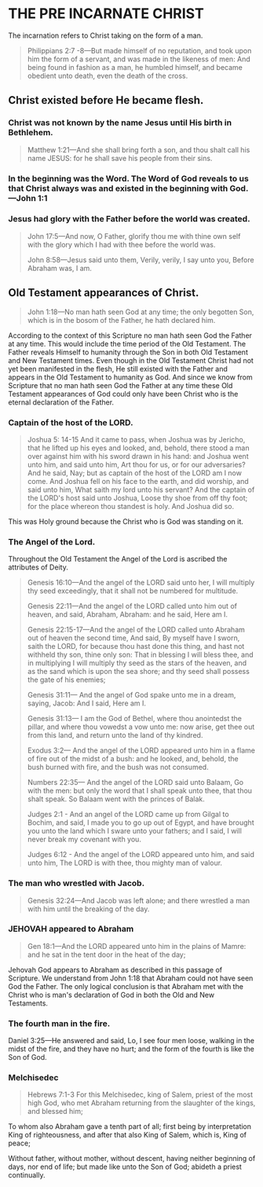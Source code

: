 
<h1>THE PRE INCARNATE CHRIST</h1>
<p>The incarnation refers to Christ taking on the form of a man. </p>
<blockquote>Philippians 2:7 -8&mdash;But made himself of no reputation&#44; and took upon him the form of a servant&#44; and was made in the likeness of men: And being found in fashion as a man&#44; he humbled himself&#44; and became obedient unto death&#44; even the death of the cross.</blockquote>
<h2>Christ existed before He became flesh.</h2>
<h3>Christ was not known by the name Jesus until His birth in Bethlehem.</h3>
<blockquote>Matthew 1:21&mdash;And she shall bring forth a son&#44; and thou shalt call his name JESUS: for he shall save his people from their sins.</blockquote>
<h3>In the beginning was the Word. The Word of God reveals to us that Christ always was and existed in the beginning with God.&mdash;John 1:1</h3>
<h3>Jesus had glory with the Father before the world was created.</h3>
<blockquote>John 17:5&mdash;And now&#44; O Father&#44; glorify thou me with thine own self with the glory which I had with thee before the world was.<p></p>
<p>John 8:58&mdash;Jesus said unto them&#44; Verily&#44; verily&#44; I say unto you&#44; Before Abraham was&#44; I am.</p></blockquote>
<h2>Old Testament appearances of Christ.</h2>
<blockquote>John 1:18&mdash;No man hath seen God at any time; the only begotten Son&#44; which is in the bosom of the Father&#44; he hath declared him.</blockquote>
<p>According to the context of this Scripture no man hath seen God the Father at any time. This would include the time period of the Old Testament. The Father reveals Himself to humanity through the Son in both Old Testament and New Testament times. Even though in the Old Testament Christ had not yet been manifested in the flesh&#44; He still existed with the Father and appears in the Old Testament to humanity as God. And since we know from Scripture that no man hath seen God the Father at any time these Old Testament appearances of God could only have been Christ who is the eternal declaration of the Father.</p>
<h3>Captain of the host of the LORD.</h3>
<blockquote>Joshua 5: 14-15 And it came to pass&#44; when Joshua was by Jericho&#44; that he lifted up his eyes and looked&#44; and&#44; behold&#44; there stood a man over against him with his sword drawn in his hand: and Joshua went unto him&#44; and said unto him&#44; Art thou for us&#44; or for our adversaries? And he said&#44; Nay; but as captain of the host of the LORD am I now come. And Joshua fell on his face to the earth&#44; and did worship&#44; and said unto him&#44; What saith my lord unto his servant? And the captain of the LORD&apos;s host said unto Joshua&#44; Loose thy shoe from off thy foot; for the place whereon thou standest is holy. And Joshua did so.</blockquote>
<p>This was Holy ground because the Christ who is God was standing on it. </p>
<h3>The Angel of the Lord.</h3>
<p>Throughout the Old Testament the Angel of the Lord is ascribed the attributes of Deity.</p>
<blockquote>Genesis 16:10&mdash;And the angel of the LORD said unto her&#44; I will multiply thy seed exceedingly&#44; that it shall not be numbered for multitude.<p></p>
<p>Genesis 22:11&mdash;And the angel of the LORD called unto him out of heaven&#44; and said&#44; Abraham&#44; Abraham: and he said&#44; Here am I. </p>
<p>Genesis 22:15-17&mdash;And the angel of the LORD called unto Abraham out of heaven the second time&#44; And said&#44; By myself have I sworn&#44; saith the LORD&#44; for because thou hast done this thing&#44; and hast not withheld thy son&#44; thine only son: That in blessing I will bless thee&#44; and in multiplying I will multiply thy seed as the stars of the heaven&#44; and as the sand which is upon the sea shore; and thy seed shall possess the gate of his enemies;</p>
<p>Genesis 31:11&mdash; And the angel of God spake unto me in a dream&#44; saying&#44; Jacob: And I said&#44; Here am I.</p>
<p>Genesis 31:13&mdash; I am the God of Bethel&#44; where thou anointedst the pillar&#44; and where thou vowedst a vow unto me: now arise&#44; get thee out from this land&#44; and return unto the land of thy kindred.</p>
<p>Exodus 3:2&mdash; And the angel of the LORD appeared unto him in a flame of fire out of the midst of a bush: and he looked&#44; and&#44; behold&#44; the bush burned with fire&#44; and the bush was not consumed.</p>
<p>Numbers 22:35&mdash; And the angel of the LORD said unto Balaam&#44; Go with the men: but only the word that I shall speak unto thee&#44; that thou shalt speak. So Balaam went with the princes of Balak.</p>
<p>Judges 2:1 - And an angel of the LORD came up from Gilgal to Bochim&#44; and said&#44; I made you to go up out of Egypt&#44; and have brought you unto the land which I sware unto your fathers; and I said&#44; I will never break my covenant with you.</p>
<p>Judges 6:12 - And the angel of the LORD appeared unto him&#44; and said unto him&#44; The LORD is with thee&#44; thou mighty man of valour.</p></blockquote>
<h3>The man who wrestled with Jacob.</h3>
<blockquote>Genesis 32:24&mdash;And Jacob was left alone; and there wrestled a man with him until the breaking of the day.</blockquote>
<h3>JEHOVAH appeared to Abraham</h3>
<blockquote>Gen 18:1&mdash;And the LORD appeared unto him in the plains of Mamre: and he sat in the tent door in the heat of the day;</blockquote>
<p>Jehovah God appears to Abraham as described in this passage of Scripture. We understand from John 1:18 that Abraham could not have seen God the Father. The only logical conclusion is that Abraham met with the Christ who is man&apos;s declaration of God in both the Old and New Testaments.</p>
<h3>The fourth man in the fire.</h3>
<p>Daniel 3:25&mdash;He answered and said&#44; Lo&#44; I see four men loose&#44; walking in the midst of the fire&#44; and they have no hurt; and the form of the fourth is like the Son of God.</p>
<h3>Melchisedec</h3>
<blockquote>Hebrews 7:1-3 For this Melchisedec&#44; king of Salem&#44; priest of the most high God&#44; who met Abraham returning from the slaughter of the kings&#44; and blessed him;</blockquote>
<p>To whom also Abraham gave a tenth part of all; first being by interpretation King of righteousness&#44; and after that also King of Salem&#44; which is&#44; King of peace;</p>
<p>Without father&#44; without mother&#44; without descent&#44; having neither beginning of days&#44; nor end of life; but made like unto the Son of God; abideth a priest continually. </p>